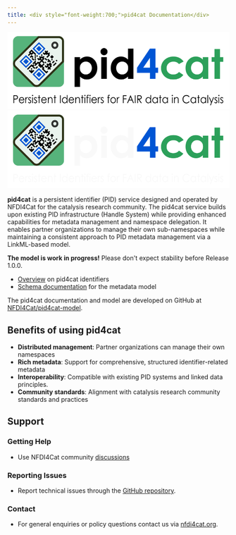```yaml
---
title: <div style="font-weight:700;">pid4cat Documentation</div>
---
```


<style>
    article.md-content__inner.md-typeset h1 {
    display: none;
  }
</style>

![pid4cat logo](images/logo-with-text.svg#only-light)
![pid4cat logo](images/logo-with-text-dark.svg#only-dark)

**pid4cat** is a persistent identifier (PID) service designed and operated by NFDI4Cat for the catalysis research community.
The pid4cat service builds upon existing PID infrastructure (Handle System) while providing enhanced capabilities for metadata management and namespace delegation. It enables partner organizations to manage their own sub-namespaces while maintaining a consistent approach to PID metadata management via a LinkML-based model.

**The model is work in progress!** Please don't expect stability before Release 1.0.0.

- [Overview](./overview.md) on pid4cat identifiers
- [Schema documentation](./elements/overview.md) for the metadata model

The pid4cat documentation and model are developed on GitHub at [NFDI4Cat/pid4cat-model](https://github.com/nfdi4cat/pid4cat-model/).

## Benefits of using pid4cat

- **Distributed management**: Partner organizations can manage their own namespaces
- **Rich metadata**: Support for comprehensive, structured identifier-related metadata
- **Interoperability**: Compatible with existing PID systems and linked data principles.
- **Community standards**: Alignment with catalysis research community standards and practices

## Support

### Getting Help

- Use NFDI4Cat community [discussions](https://github.com/orgs/nfdi4cat/discussions?discussions_q=label%3Apid4cat+)

### Reporting Issues

- Report technical issues through the [GitHub repository](https://github.com/nfdi4cat/pid4cat-model/issues/).

### Contact

- For general enquiries or policy questions contact us via [nfdi4cat.org](https://nfdi4cat.org/en/contact/).
